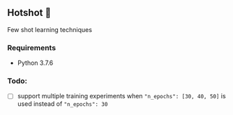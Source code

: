 ## Hotshot 🎯

Few shot learning techniques

### Requirements

- Python 3.7.6


### Todo:

- [ ] support multiple training experiments when `"n_epochs": [30, 40, 50]` is used instead of `"n_epochs": 30`